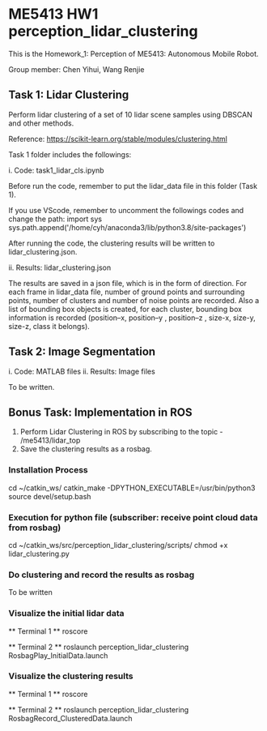 # ME5413 HW1 perception_lidar_clustering
This is the Homework_1: Perception of ME5413: Autonomous Mobile Robot. 

Group member: Chen Yihui, Wang Renjie

## Task 1: Lidar Clustering
Perform lidar clustering of a set of 10 lidar scene samples using DBSCAN and other methods.

Reference: https://scikit-learn.org/stable/modules/clustering.html

Task 1 folder includes the followings:

i.  Code:       task1_lidar_cls.ipynb

Before run the code, remember to put the lidar_data file in this folder (Task 1). 

If you use VScode, remember to uncomment the followings codes and change the path:
import sys
sys.path.append('/home/cyh/anaconda3/lib/python3.8/site-packages')

After running the code, the clustering results will be written to lidar_clustering.json.


ii. Results:    lidar_clustering.json

The results are saved in a json file, which is in the form of direction.
For each frame in lidar_data file, number of ground points and surrounding points, number of clusters and number of noise points are recorded. Also a list of bounding box objects is created, for each cluster, bounding box information is recorded (position–x, position–y , position–z , size-x, size-y, size-z, class it belongs).
 


## Task 2: Image Segmentation

i.  Code:       MATLAB files 
ii. Results:    Image files 

To be written.



## Bonus Task: Implementation in ROS
1. Perform Lidar Clustering in ROS by subscribing to the topic - /me5413/lidar_top 
2. Save the clustering results as a rosbag.

### Installation Process
cd ~/catkin_ws/
catkin_make -DPYTHON_EXECUTABLE=/usr/bin/python3
source devel/setup.bash

### Execution for python file (subscriber: receive point cloud data from rosbag)
cd ~/catkin_ws/src/perception_lidar_clustering/scripts/
chmod +x lidar_clustering.py 

### Do clustering and record the results as rosbag 
To be written

### Visualize the initial lidar data
** Terminal 1 **
roscore

** Terminal 2 **
roslaunch perception_lidar_clustering RosbagPlay_InitialData.launch

### Visualize the clustering results
** Terminal 1 **
roscore

** Terminal 2 **
roslaunch perception_lidar_clustering RosbagRecord_ClusteredData.launch


